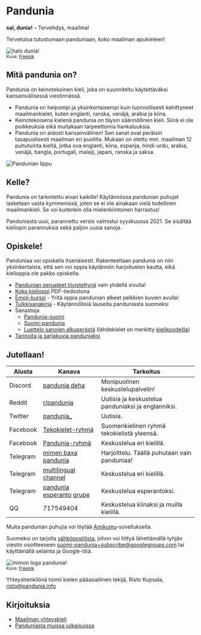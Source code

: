 # Pandunia

**sal, dunia!**
– Tervehdys, maailma!

Tervetuloa tutustumaan panduniaan, koko maailman apukieleen!

![](http://www.pandunia.info/grafe/halo_dunia.png "halo dunia!")  
<small>Kuva: [Freepik](http://www.freepik.com)</small>

## Mitä pandunia on?

Pandunia on keinotekoinen kieli, joka on suunniteltu käytettäväksi kansainvälisessä viestinnässä.

- Pandunia on helpompi ja yksinkertaisempi kuin luonnollisesti kehittyneet maailmankielet, kuten englanti, ranska, venäjä, arabia ja kiina.
- Keinotekoisena kielenä pandunia on täysin säännöllinen kieli.
  Siinä ei ole poikkeuksia eikä muitakaan tarpeettomia hankaluuksia.
- Pandunia on aidosti kansainvälinen!
  Sen sanat ovat peräisin tasapuolisesti maailman eri puolilta.
  Mukaan on otettu mm. maailman 12 puhutuinta kieltä,
  jotka ova englanti, kiina, espanja, hindi-urdu, arabia, venäjä, bangla, portugali, malaiji, japani, ranska ja saksa.

![](http://www.pandunia.info/grafe/bandir.png "Pandunian lippu")

## Kelle?

Pandunia on tarkoitettu aivan kaikille!
Käytännössa pandunian puhujat lasketaan vasta kymmenissä,
joten se ei ole ainakaan vielä todellinen maailmankieli.
Se voi kuitenkin olla mielenkiintoinen harrastus!

Panduniasta uusi, parannettu versio valmistui syyskuussa 2021.
Se sisältää kieliopin parannuksia sekä paljon uusia sanoja.

## Opiskele!

Panduniaa voi opiskella itsenäisesti.
Rakenteeltaan pandunia on niin yksinkertaista,
että sen voi oppia käytännön harjoitusten kautta,
eikä kielioppia ole pakko opiskella.

- [Pandunian perusteet tiivistettynä](003_baze.md) vain yhdellä sivulla!
- [Koko kielioppi](pan.pdf) PDF-tiedostona
- [Emoji-kurssi](http://www.pandunia.info/pandunia/mini_xule.html) - Yritä oppia pandunian alkeet pelkkien kuvien avulla!
- [Tulkkisanakirja](200_baze_jumla.md) - Käytännöllisiä lauseita panduniasta suomeksi
- Sanastoja
    - [Pandunia-suomi](pandunia-suomi.md)
    - [Suomi-pandunia](suomi-pandunia.md)
    - [Luettelo sanojen alkuperästä](leksaslia.md) (lähdekielet on merkitty [kielikoodeilla](http://jkorpela.fi/kielet/nimet.html))
- [Tarinoita ja sarjakuvia panduniaksi](http://www.pandunia.info/pandunia/index.html)


## Jutellaan!

| Alusta   | Kanava | Tarkoitus |
|----------|---------|---------|
| Discord  | [pandunia deha](https://discord.gg/jf5GHcHXKk) | Monipuolinen keskustelupalvelin! |
| Reddit   | [r/pandunia](https://www.reddit.com/r/pandunia/) | Uutisia ja keskustelua panduniaksi ja englanniksi. |
| Twitter  | [pandunia_](https://twitter.com/pandunia_) | Uutisia. |
| Facebook | [Tekokielet-ryhmä](http://www.facebook.com/groups/tekokielet) | Suomenkielinen ryhmä tekokielistä yleensä. |
| Facebook | [Pandunia-ryhmä](http://www.facebook.com/groups/pandunia) | Keskustelua eri kielillä. |
| Telegram | [mimen baxa pandunia](https://t.me/joinchat/AAAAAENlKqzlMtGkrmf5rg) | Harjoittelu. Täällä puhutaan vain panduniaa! |
| Telegram | [multilingual channel](https://t.me/joinchat/AAAAAEPVsifmS6xRLAlxVA) | Keskustelua eri kielillä. |
| Telegram | [pandunia esperanto grupe](https://pandunia.telegramo.org/) | Keskustelua esperantoksi. |
| QQ       | 717549404 | Keskustelua kiinaksi ja muilla kielillä. |

Muita pandunian puhujia voi löytää [Amikumu](https://amikumu.com/)-sovelluksella.

Suomeksi on tarjolla [sähköpostilista](https://groups.google.com/forum/?hl=fi&fromgroups=#!forum/suomi-pandunia),
johon voi liittyä lähettämällä tyhjän viestin osoitteeseen suomi-pandunia+subscribe@googlegroups.com tai käyttämällä selainta ja Google-tiliä.

![](http://www.pandunia.info/grafe/mome_loga_pandunia.png "mimon loga pandunia!")  
<small>Kuva: [Freepik](http://www.freepik.com)</small>

Yhteyshenkilönä toimii kielen pääasiallinen tekijä, Risto Kupsala, [risto@pandunia.info](mailto:risto@pandunia.info)

## Kirjoituksia

- [Maailman yhteyskieli](001_dunia_basha.md)
- [Panduniasta muissa julkaisuissa](makal_tema_pandunia.md)

